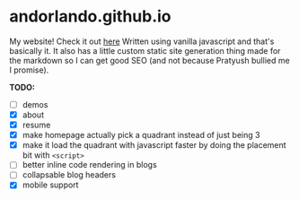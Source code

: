 # andorlando.github.io

My website! Check it out [here](https://andorlando.github.io/) Written using vanilla javascript
and that's basically it. It also has a little custom static site generation thing made for the
markdown so I can get good SEO (and not because Pratyush bullied me I promise).

**TODO:**
- [ ] demos
- [x] about
- [x] resume
- [x] make homepage actually pick a quadrant instead of just being 3
- [x] make it load the quadrant with javascript faster by doing the placement bit with `<script>`
- [ ] better inline code rendering in blogs
- [ ] collapsable blog headers
- [x] mobile support
